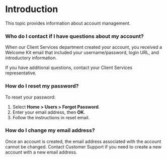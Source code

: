 #	Introduction

This topic provides information about account management.

### Who do I contact if I have questions about my account?

When our Client Services department created your account, you received a Welcome Kit email that included your username/password, login URL, and introductory information.

If you have additional questions, contact your Client Services representative.

### How do I reset my password?

To reset your password:

1. Select **Home > Users > Forgot Password**.
2. Enter your email address, then **OK**.
3. Follow the instructions in reset email.

### How do I change my email address?

Once an account is created, the email address associated with the account cannot be changed. Contact Customer Support if you need to create a new account with a new email address.
